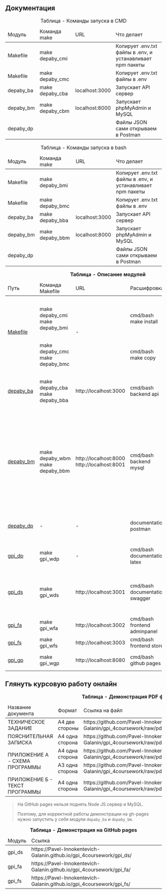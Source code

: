 ## Документация

<table>
    <caption>Таблица - Команды запуска в CMD</caption>
    <thead>
        <tr>
            <td>Модуль</td>
            <td>Команда make</td>
            <td>URL</td>
            <td>Что делает</td>
        </tr>
    </thead>
    <tbody>
        <tr>
            <td>Makefile</td>
            <td>make depaby_cmi</td>
            <td></td>
            <td>Копирует .env.txt файлы в .env, и устанавливает npm пакеты</td>
        </tr>
        <tr>
            <td>Makefile</td>
            <td>make depaby_cmc</td>
            <td></td>
            <td>Копирует .env.txt файлы в .env</td>
        </tr>
        <tr>
            <td>depaby_ba</td>
            <td>make depaby_cba</td>
            <td>localhost:3000</td>
            <td>Запускает API сервер</td>
        </tr>
        <tr>
            <td>depaby_bm</td>
            <td>make depaby_cbm</td>
            <td>localhost:8000</td>
            <td>Запускает phpMyAdmin и MySQL</td>
        </tr>
        <tr>
            <td>depaby_dp</td>
            <td></td>
            <td></td>
            <td>Файлы JSON сами открываем в Postman</td>
        </tr>
    </tbody>
</table>

<table>
    <caption>Таблица - Команды запуска в bash</caption>
    <thead>
        <tr>
            <td>Модуль</td>
            <td>Команда make</td>
            <td>URL</td>
            <td>Что делает</td>
        </tr>
    </thead>
    <tbody>
    <tr>
            <td>Makefile</td>
            <td>make depaby_bmi</td>
            <td></td>
            <td>Копирует .env.txt файлы в .env, и устанавливает npm пакеты</td>
        </tr>
        <tr>
            <td>Makefile</td>
            <td>make depaby_bmc</td>
            <td></td>
            <td>Копирует .env.txt файлы в .env</td>
        </tr>
        <tr>
            <td>depaby_ba</td>
            <td>make depaby_bba</td>
            <td>localhost:3000</td>
            <td>Запускает API сервер</td>
        </tr>
        <tr>
            <td>depaby_bm</td>
            <td>make depaby_bbm</td>
            <td>localhost:8000</td>
            <td>Запускает phpMyAdmin и MySQL</td>
        </tr>
        <tr>
            <td>depaby_dp</td>
            <td></td>
            <td></td>
            <td>Файлы JSON сами открываем в Postman</td>
        </tr>
    </tbody>
</table>

<table>
    <caption><b>Таблица - Описание модулей</b></caption>
    <thead>
        <tr>
            <td>Путь</td>
            <td>Команда Makefile</td>
            <td>URL</td>
            <td>Расшифровка</td>
            <td>Описание</td>
        </tr>
    </thead>
    <tbody>
        <tr>
            <td rowspan="2"><a href="Makefile">Makefile</a></td>
            <td>make depaby_cmi<br>make depaby_bmi</td>
            <td rowspan="2">-</td>
            <td>cmd/bash make install</td>
            <td>Команда копирует файлы настроек .env и устанавливает пакеты npm</td>
        </tr>
        <tr>
            <td>make depaby_cmc<br>make depaby_bmc</td>
            <td>cmd/bash make copy</td>
            <td>Команда копирует файлы настроек .env</td>
        </tr>
        <tr>
            <td><a href="depaby_ba">depaby_ba</a></td>
            <td>make depaby_cba<br>make depaby_bba</td>
            <td>http://localhost:3000</td>
            <td>cmd/bash backend api</td>
            <td>Node JS Express server (сервер возвращает JSON данные из базы данных)</td>
        </tr>
        <tr>
            <td><a href="depaby_bm">depaby_bm</a></td>
            <td>make depaby_wbm<br>make depaby_bbm</td>
            <td>http://localhost:8000<br/>http://localhost:8001</td>
            <td>cmd/bash backend mysql</td>
            <td>phpMyAdmin (удобный просмотр таблиц базы данных MySQL)<br>Apache PHP (по сути не нуженый сайт на PHP, но шёл вместе с LAMP через Docker, и нужен для работы phpMyAdmin)</td>
        </tr>
        <tr>
            <td><a href="depaby_dp">depaby_dp</a></td>
            <td>-</td>
            <td>-</td>
            <td>documentation postman</td>
            <td>удобные запросы GET, POST, PUT, DELETE через програму</td>
        </tr>
        <tr>
            <td><a href="gpi_dp">gpi_dp</a></td>
            <td>make gpi_wdp</td>
            <td>-</td>
            <td>cmd/bash documentation latex</td>
            <td>LaTeX (PDF файлы с рамкой по ЕСКД и ГОСТ)</td>
        </tr>
        <tr>
            <td><a href="gpi_ds">gpi_ds</a></td>
            <td>make gpi_wds</td>
            <td>http://localhost:3001</td>
            <td>cmd/bash documentation swagger</td>
            <td>React JS (удобный сайт, который документально показывает GET и POST запросы)</td>
        </tr>
        <tr>
            <td><a href="gpi_fa">gpi_fa</a></td>
            <td>make gpi_wfa</td>
            <td>http://localhost:3002</td>
            <td>cmd/bash frontend adminpanel</td>
            <td>React JS (сайт админка)</td>
        </tr>
        <tr>
            <td><a href="gpi_fs">gpi_fs</a></td>
            <td>make gpi_wfs</td>
            <td>http://localhost:3003</td>
            <td>cmd/bash frontend store</td>
            <td>React JS (сайт магазин)</td>
        </tr>
        <tr>
            <td rowspan="6"><a href="gpi_fs">gpi_gp</a></td>
            <td rowspan="6">make gpi_wgp</td>
            <td>http://localhost:8080</td>
            <td>cmd/bash github pages</td>
            <td rowspan="2">npm (для загрузки demo на gh-pages)</td>
        </tr>
    </tbody>
</table>

## Глянуть курсовую работу онлайн

<table>
    <caption><b>Таблица - Демонстрация PDF файлов</b></caption>
    <thead>
        <tr>
            <td>Название документа</td>
            <td>Формат</td>
            <td>Ссылка на файл</td>
        </tr>
    </thead>
    <tbody>
        <tr>
            <td>ТЕХНИЧЕСКОЕ ЗАДАНИЕ</td>
            <td>А4 две стороны</td>
            <td>https://github.com/Pavel-Innokentevich-Galanin/gpi_4coursework/raw/pdf/gpi_4coursework_tz.pdf</td>
        </tr>
        <tr>
            <td>ПОЯСНИТЕЛЬНАЯ ЗАПИСКА</td>
            <td>А4 одна сторона</td>
            <td>https://github.com/Pavel-Innokentevich-Galanin/gpi_4coursework/raw/pdf/gpi_4coursework_pz.pdf</td>
        </tr>
        <tr>
            <td rowspan="2">ПРИЛОЖЕНИЕ А - СХЕМА ПРОГРАММЫ</td>
            <td>А4 одна сторона</td>
            <td>https://github.com/Pavel-Innokentevich-Galanin/gpi_4coursework/raw/pdf/gpi_4coursework_a.pdf</td>
        </tr>
        <tr>
            <td>А3 одна сторона</td>
            <td>https://github.com/Pavel-Innokentevich-Galanin/gpi_4coursework/raw/pdf/gpi_4coursework_a_programPlan.pdf</td>
        </tr>
        <tr>
            <td>ПРИЛОЖЕНИЕ Б - ТЕКСТ ПРОГРАММЫ</td>
            <td>А4 одна сторона</td>
            <td>https://github.com/Pavel-Innokentevich-Galanin/gpi_4coursework/raw/pdf/gpi_4coursework_b.pdf</td>
        </tr>
    </tbody>
</table>

> На GitHub pages нельзя поднять Node JS сервер и MySQL.
> 
> Поэтому, для корректной работы демонстрации на gh-pages нужно запустить у себя модули `depaby_ba` и `depaby_bm`.

<table>
    <caption><b>Таблица - Демонстрация на GitHub pages</b></caption>
    <thead>
        <tr>
            <td>Модуль</td>
            <td>Ссылка</td>
        </tr>
    </thead>
    <tbody>
        <tr>
            <td>gpi_ds</td>
            <td>https://Pavel-Innokentevich-Galanin.github.io/gpi_4coursework/gpi_ds/</td>
        </tr>
        <tr>
            <td>gpi_fa</td>
            <td>https://Pavel-Innokentevich-Galanin.github.io/gpi_4coursework/gpi_fa/</td>
        </tr>
        <tr>
            <td>gpi_fs</td>
            <td>https://Pavel-Innokentevich-Galanin.github.io/gpi_4coursework/gpi_fs/</td>
        </tr>
    </tbody>
</table>
